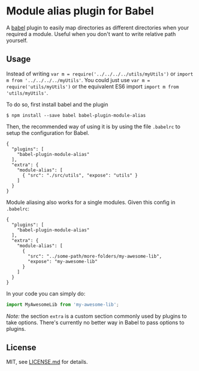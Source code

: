 # Module alias plugin for Babel

A [babel](http://babeljs.io) plugin to easily map directories as different directories when your required a module.
Useful when you don't want to write relative path yourself.


## Usage

Instead of writing `var m = require('../../../../utils/myUtils')` or `import m from '../../../../myUtils'`. You could just use `var m = require('utils/myUtils')` or the equivalent ES6 import `import m from 'utils/myUtils'`.

To do so, first install babel and the plugin
```
$ npm install --save babel babel-plugin-module-alias
```

Then, the recommended way of using it is by using the file `.babelrc` to setup the configuration for Babel.
```
{
  "plugins": [
    "babel-plugin-module-alias"
  ],
  "extra": {
    "module-alias": [
      { "src": "./src/utils", "expose": "utils" }
    ]
  }
}
```

Module aliasing also works for a single modules. Given this config in `.babelrc`:

```
{
  "plugins": [
    "babel-plugin-module-alias"
  ],
  "extra": {
    "module-alias": [
      {
        "src": "../some-path/more-folders/my-awesome-lib",
        "expose": "my-awesome-lib"
      }
    ]
  }
}
```

In your code you can simply do:

```js
import MyAwesomeLib from 'my-awesome-lib'; 
```

_Note:_ the section `extra` is a custom section commonly used by plugins to take options. There's currently no better way in Babel to pass options to plugins.

## License

MIT, see [LICENSE.md](/LICENSE.md) for details.
